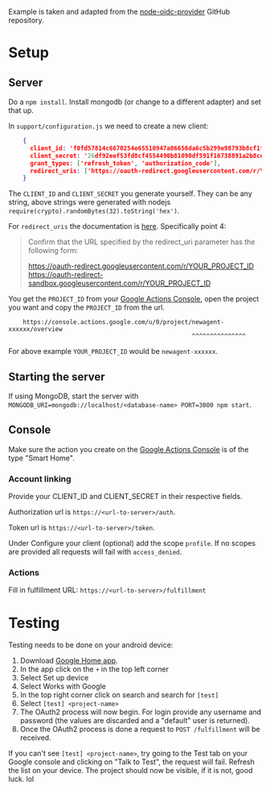 Example is taken and adapted from the [node-oidc-provider](https://github.com/panva/node-oidc-provider) GitHub repository.

# Setup
## Server
Do a `npm install`. Install mongodb (or change to a different adapter) and set that up.

In `support/configuration.js` we need to create a new client:
```json
    {
      client_id: 'f0fd57814c6670254e65510947a06656da6c5b299e98793b8cf1fe095461d9cd',
      client_secret: '26df92eef53fd8cf4554490b81090df591f16738891a2b8cd70bee1b58644385',
      grant_types: ['refresh_token', 'authorization_code'],
      redirect_uris: ['https://oauth-redirect.googleusercontent.com/r/YOUR_PROJECT_ID', 'https://oauth-redirect-sandbox.googleusercontent.com/r/YOUR_PROJECT_ID'],
    }
```

The `CLIENT_ID` and `CLIENT_SECRET` you generate yourself. They can be any string, above strings were generated with nodejs `require(crypto).randomBytes(32).toString('hex')`.

For `redirect_uris` the documentation is [here](https://developers.google.com/assistant/smarthome/develop/implement-oauth#handle_authorization_requests). Specifically point 4:
> Confirm that the URL specified by the redirect_uri parameter has the following form:
> 
> https://oauth-redirect.googleusercontent.com/r/YOUR_PROJECT_ID
> https://oauth-redirect-sandbox.googleusercontent.com/r/YOUR_PROJECT_ID

You get the `PROJECT_ID` from your [Google Actions Console](https://console.actions.google.com/u/0/), open the project you want and copy the `PROJECT_ID` from the url.
```
    https://console.actions.google.com/u/0/project/newagent-xxxxxx/overview
                                                   ^^^^^^^^^^^^^^^
```
For above example `YOUR_PROJECT_ID` would be `newagent-xxxxxx`.

## Starting the server
If using MongoDB, start the server with `MONGODB_URI=mongodb://localhost/<database-name> PORT=3000 npm start`.

## Console
Make sure the action you create on the [Google Actions Console](https://console.actions.google.com/u/0/) is of the type "Smart Home".

### Account linking
Provide your CLIENT_ID and CLIENT_SECRET in their respective fields.

Authorization url is `https://<url-to-server>/auth`.

Token url is `https://<url-to-server>/token`.

Under Configure your client (optional) add the scope `profile`. If no scopes are provided all requests will fail with `access_denied`.

### Actions
Fill in fulfillment URL: `https://<url-to-server>/fulfillment`

# Testing
Testing needs to be done on your android device:
1. Download [Google Home app](https://play.google.com/store/apps/details?id=com.google.android.apps.chromecast.app&hl=en&gl=US).
2. In the app click on the `+` in the top left corner
3. Select Set up device
4. Select Works with Google
5. In the top right corner click on search and search for `[test]`
6. Select `[test] <project-name>`
7. The OAuth2 process will now begin. For login provide any username and password (the values are discarded and a "default" user is returned).
8. Once the OAuth2 process is done a request to `POST /fulfillment` will be received.

If you can't see `[test] <project-name>`, try going to the Test tab on your Google console and clicking on "Talk to Test", the request will fail. Refresh the list on your device. The project should now be visible, if it is not, good luck. lol
